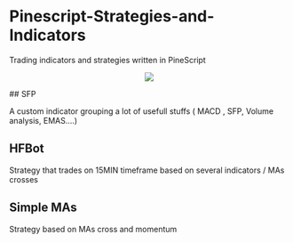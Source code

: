 # Pinescript-Strategies-and-Indicators
Trading indicators and strategies written in PineScript
<p align="center">
  <img src="https://fr.tradingview.com/static/images/logo-v-1200x630.png">
</p>  
## SFP 

A custom indicator grouping a lot of usefull stuffs ( MACD , SFP, Volume analysis, EMAS....)

## HFBot
Strategy that trades on 15MIN timeframe based on several indicators / MAs crosses

## Simple MAs
Strategy based on MAs cross and momentum

